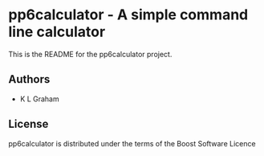 pp6calculator - A simple command line calculator
================================================
This is the README for the pp6calculator project.

Authors
-------
- K L Graham

License
-------
pp6calculator is distributed under the terms of the Boost Software Licence
